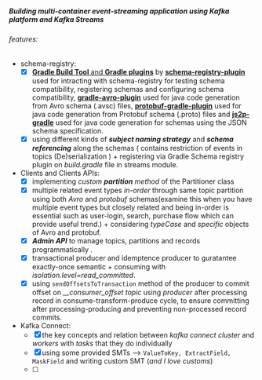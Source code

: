##### Building multi-container event-streaming application using Kafka platform and Kafka Streams

###### features:
- schema-registry:
    - [x] [**Gradle Build Tool** and **Gradle plugins**](https://gradle.org) by [**schema-registry-plugin**](https://github.com/ImFlog/schema-registry-plugin) used for intracting with schema-registry for testing schema compatibility, registering schemas and configuring schema compatibility, [**gradle-avro-plugin**](https://github.com/davidmc24/gradle-avro-plugin) used for java code generation from Avro schema (.avsc) files, [**protobuf-gradle-plugin**](https://github.com/google/protobuf-gradle-plugin) used for java code generation from Protobuf schema (.proto) files and [**js2p-gradle**](https://github.com/eirnym/js2p-gradle) used for java code generation for schemas using the JSON schema specification.
    - [x] using different kinds of ***subject naming strategy*** and ***schema referencing*** along the schemas ( contains restriction of events in topics (De)serialization ) + registering via Gradle Schema registry plugin on *build.gradle* file in streams module.
    &nbsp;

- Clients and Clients APIs:
    - [x] implementing *custom **partition** method* of the Partitioner class 
    - [x] multiple related event types *in-order* through same topic partition using both *Avro* and *protobuf* schemas(examine this when you have multiple event types but closely related and being in-order is essential such as user-login, search, purchase flow which can provide useful trend.) + considering *typeCase* and *specific* objects of Avro and protobuf.
    - [x] ***Admin API*** to manage topics, partitions and records programmatically .
    - [x] transactional producer and idemptence producer to guratantee exactly-once semantic + consuming with *isolation.level=read_committed*.
    - [x] using ```sendOffsetsToTransaction``` method of the producer to commit offset on *__consumer_offset topic* using *producer* after processing record in consume-transform-produce cycle, to ensure committing after processing-producing and preventing non-processed record commits.
    &nbsp;

- Kafka Connect:
    - [x] the key concepts and relation between *kafka connect cluster* and *workers* with *tasks* that they do individually
    - [x] using some provided SMTs --> ```ValueToKey, ExtractField, MaskField``` and writing custom SMT (*and I love customs*)
    - [ ] 